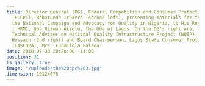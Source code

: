 ```yaml
---
title: Director General (DG), Federal Competition and Consumer Protection Commission
  (FCCPC), Babatunde Irukera (second left), presenting materials for the launch of
  the National Campaign and Advocacy for Quality in Nigeria, to His Royal Majesty
  ( HRM), Oba Rilwan Akiolu, the Oba of Lagos. On the DG’s right are, UNIDO’s Chief
  Technical Adviser on National Quality Infrastructure Project (NQIP), Mr. Shaukat
  Hussain (2nd right) and Board Chairperson, Lagos State Consumer Protection Agency
  (LASCOPA), Mrs. Funmilola Falana.
date: 2018-07-30 20:20:00 -11:00
position: 31
is_gallery: true
image: "/uploads/the%20cpc%203.jpg"
dimension: 1012x675
---
```


